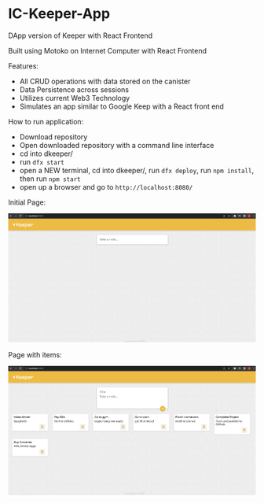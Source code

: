 # IC-Keeper-App
 
DApp version of Keeper with React Frontend

Built using Motoko on Internet Computer with React Frontend

Features:
- All CRUD operations with data stored on the canister
- Data Persistence across sessions
- Utilizes current Web3 Technology
- Simulates an app similar to Google Keep with a React front end

How to run application:
- Download repository
- Open downloaded repository with a command line interface
- cd into dkeeper/
- run `dfx start`
- open a NEW terminal, cd into dkeeper/, run `dfx deploy`, run `npm install`, then run `npm start`
- open up a browser and go to `http://localhost:8080/`

Initial Page:

![alt text](https://github.com/J0K3Rn/IC-Keeper-App/blob/main/screenshots/Initial_Site.png?raw=true) 

Page with items:

![alt text](https://github.com/J0K3Rn/IC-Keeper-App/blob/main/screenshots/Site_With_Items.png?raw=true) 